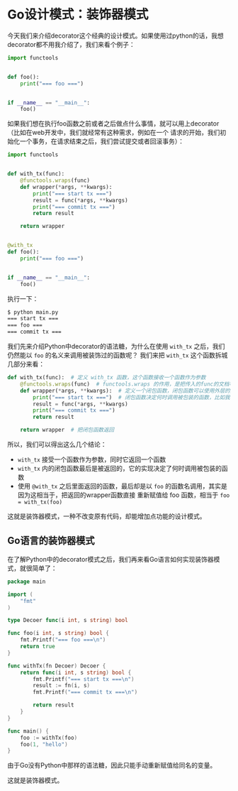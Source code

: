 # Go设计模式：装饰器模式

今天我们来介绍decorator这个经典的设计模式。如果使用过python的话，我想decorator都不用我介绍了，我们来看个例子：

```python
import functools


def foo():
    print("=== foo ===")


if __name__ == "__main__":
    foo()
```

如果我们想在执行foo函数之前或者之后做点什么事情，就可以用上decorator（比如在web开发中，我们就经常有这种需求，例如在一个
请求的开始，我们初始化一个事务，在请求结束之后，我们尝试提交或者回滚事务）：

```python
import functools


def with_tx(func):
    @functools.wraps(func)
    def wrapper(*args, **kwargs):
        print("=== start tx ===")
        result = func(*args, **kwargs)
        print("=== commit tx ===")
        return result

    return wrapper


@with_tx
def foo():
    print("=== foo ===")


if __name__ == "__main__":
    foo()
```

执行一下：

```bash
$ python main.py 
=== start tx ===
=== foo ===
=== commit tx ===
```

我们先来介绍Python中decorator的语法糖，为什么在使用 `with_tx` 之后，我们仍然能以 `foo` 的名义来调用被装饰过的函数呢？
我们来把 `with_tx` 这个函数拆城几部分来看：

```python
def with_tx(func):  # 定义 with_tx 函数，这个函数接收一个函数作为参数
    @functools.wraps(func)  # functools.wraps 的作用，是把传入的func的文档等资料，放到wrapper函数里，它也是一个decorator
    def wrapper(*args, **kwargs):  # 定义一个闭包函数，闭包函数可以使用外层的变量，因此也就可以使用func。
        print("=== start tx ===")  # 闭包函数决定何时调用被包装的函数，比如我们这里先print，再调用
        result = func(*args, **kwargs)
        print("=== commit tx ===")
        return result

    return wrapper  # 把闭包函数返回
```

所以，我们可以得出这么几个结论：

- `with_tx` 接受一个函数作为参数，同时它返回一个函数
- `with_tx` 内的闭包函数最后是被返回的，它的实现决定了何时调用被包装的函数
- 使用 `@with_tx` 之后里面返回的函数，最后却是以 `foo` 的函数名调用，其实是因为这相当于，把返回的wrapper函数直接
重新赋值给 foo 函数，相当于 `foo = with_tx(foo)`

这就是装饰器模式，一种不改变原有代码，却能增加点功能的设计模式。

## Go语言的装饰器模式

在了解Python中的decorator模式之后，我们再来看Go语言如何实现装饰器模式，就很简单了：

```go
package main

import (
	"fmt"
)

type Decoer func(i int, s string) bool

func foo(i int, s string) bool {
	fmt.Printf("=== foo ===\n")
	return true
}

func withTx(fn Decoer) Decoer {
	return func(i int, s string) bool {
		fmt.Printf("=== start tx ===\n")
		result := fn(i, s)
		fmt.Printf("=== commit tx ===\n")

		return result
	}
}

func main() {
	foo := withTx(foo)
	foo(1, "hello")
}
```

由于Go没有Python中那样的语法糖，因此只能手动重新赋值给同名的变量。

这就是装饰器模式。
